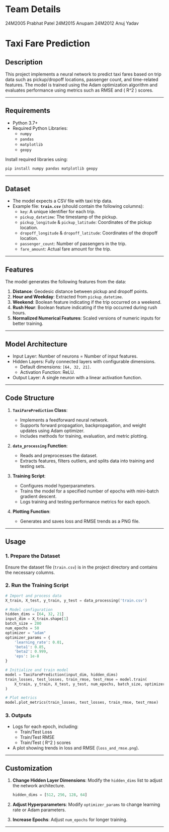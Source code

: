 # Team Details

24M2005 Prabhat Patel
24M2015 Anupam
24M2012  Anuj Yadav


# Taxi Fare Prediction

## Description
This project implements a neural network to predict taxi fares based on trip data such as pickup/dropoff locations, passenger count, and time-related features. 
The model is trained using the Adam optimization algorithm and evaluates performance using metrics such as RMSE and \( R^2 \) scores.

---

## Requirements
- Python 3.7+
- Required Python Libraries:
  - `numpy`
  - `pandas`
  - `matplotlib`
  - `geopy`

Install required libraries using:
```bash
pip install numpy pandas matplotlib geopy
```

---

## Dataset
- The model expects a CSV file with taxi trip data. 
- Example file: **`train.csv`** (should contain the following columns):
  - `key`: A unique identifier for each trip.
  - `pickup_datetime`: The timestamp of the pickup.
  - `pickup_longitude` & `pickup_latitude`: Coordinates of the pickup location.
  - `dropoff_longitude` & `dropoff_latitude`: Coordinates of the dropoff location.
  - `passenger_count`: Number of passengers in the trip.
  - `fare_amount`: Actual fare amount for the trip.

---

## Features
The model generates the following features from the data:
1. **Distance**: Geodesic distance between pickup and dropoff points.
2. **Hour and Weekday**: Extracted from `pickup_datetime`.
3. **Weekend**: Boolean feature indicating if the trip occurred on a weekend.
4. **Rush Hour**: Boolean feature indicating if the trip occurred during rush hours.
5. **Normalized Numerical Features**: Scaled versions of numeric inputs for better training.

---

## Model Architecture
- Input Layer: Number of neurons = Number of input features.
- Hidden Layers: Fully connected layers with configurable dimensions.
  - Default dimensions: `[64, 32, 21]`.
  - Activation Function: ReLU.
- Output Layer: A single neuron with a linear activation function.

---

## Code Structure

1. **`TaxiFarePrediction` Class**:
   - Implements a feedforward neural network.
   - Supports forward propagation, backpropagation, and weight updates using Adam optimizer.
   - Includes methods for training, evaluation, and metric plotting.

2. **`data_processing` Function**:
   - Reads and preprocesses the dataset.
   - Extracts features, filters outliers, and splits data into training and testing sets.

3. **Training Script**:
   - Configures model hyperparameters.
   - Trains the model for a specified number of epochs with mini-batch gradient descent.
   - Logs training and testing performance metrics for each epoch.

4. **Plotting Function**:
   - Generates and saves loss and RMSE trends as a PNG file.

---

## Usage

### 1. Prepare the Dataset
Ensure the dataset file (`train.csv`) is in the project directory and contains the necessary columns.

### 2. Run the Training Script
```python
# Import and process data
X_train, X_test, y_train, y_test = data_processing('train.csv')

# Model configuration
hidden_dims = [64, 32, 21]
input_dim = X_train.shape[1]
batch_size = 200
num_epochs = 50
optimizer = "adam"
optimizer_params = {
    'learning_rate': 0.01,
    'beta1': 0.85,
    'beta2': 0.999,
    'eps': 1e-8
}

# Initialize and train model
model = TaxiFarePrediction(input_dim, hidden_dims)
train_losses, test_losses, train_rmse, test_rmse = model.train(
    X_train, y_train, X_test, y_test, num_epochs, batch_size, optimizer, optimizer_params
)

# Plot metrics
model.plot_metrics(train_losses, test_losses, train_rmse, test_rmse)
```

### 3. Outputs
- Logs for each epoch, including:
  - Train/Test Loss
  - Train/Test RMSE
  - Train/Test \( R^2 \) scores
- A plot showing trends in loss and RMSE (`loss_and_rmse.png`).

---


## Customization

1. **Change Hidden Layer Dimensions**:
   Modify the `hidden_dims` list to adjust the network architecture.
   ```python
   hidden_dims = [512, 256, 128, 64]
   ```

2. **Adjust Hyperparameters**:
   Modify `optimizer_params` to change learning rate or Adam parameters.

3. **Increase Epochs**:
   Adjust `num_epochs` for longer training.

---


